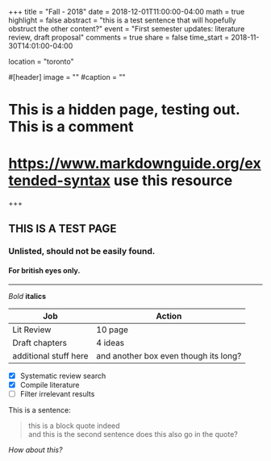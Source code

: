 +++
title = "Fall - 2018"
date = 2018-12-01T11:00:00-04:00
math = true 
highlight = false
abstract = "this is a test sentence that will hopefully obstruct the other content?"
event = "First semester updates: literature review, draft proposal"
comments = true
share = false
time_start = 2018-11-30T14:01:00-04:00

location = "toronto"

#[header] image = "" 
#caption = ""




# This is a hidden page, testing out. This is a comment
# https://www.markdownguide.org/extended-syntax use this resource

+++



## THIS IS A TEST PAGE
### Unlisted, should not be easily found. 
#### For british eyes only.
___

*Bold*
**italics**

| Job         | Action      |
| ------- | ----- |
| Lit Review  | 10 page     |
| Draft chapters  | 4 ideas      |
| additional stuff here | and another box even though its long?|


- [x] Systematic review search
- [x] Compile literature
- [ ] Filter irrelevant results

This is a sentence:

>this is a block quote indeed <br> and this is the second sentence
does this also go in the quote?

*How about this?*
